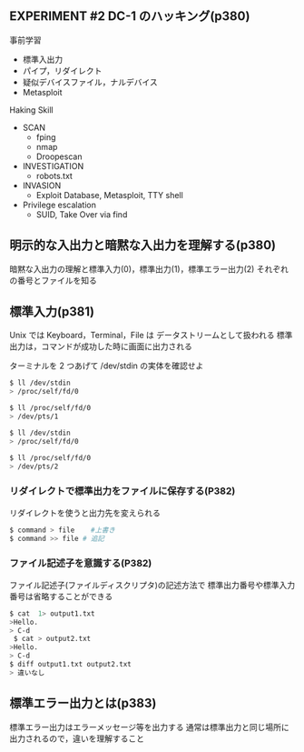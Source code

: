 ## EXPERIMENT #2 DC-1 のハッキング(p380)

事前学習

- 標準入出力
- パイプ，リダイレクト
- 疑似デバイスファイル，ナルデバイス
- Metasploit

Haking Skill

- SCAN
  - fping
  - nmap
  - Droopescan
- INVESTIGATION
  - robots.txt
- INVASION
  - Exploit Database, Metasploit, TTY shell
- Privilege escalation
  - SUID, Take Over via find

## 明示的な入出力と暗黙な入出力を理解する(p380)

暗黙な入出力の理解と標準入力(0)，標準出力(1)，標準エラー出力(2)
それぞれの番号とファイルを知る

## 標準入力(p381)

Unix では Keyboard，Terminal，File は データストリームとして扱われる
標準出力は，コマンドが成功した時に画面に出力される

ターミナルを 2 つあげて /dev/stdin の実体を確認せよ

```sh
$ ll /dev/stdin
> /proc/self/fd/0

$ ll /proc/self/fd/0
> /dev/pts/1
```

```sh
$ ll /dev/stdin
> /proc/self/fd/0

$ ll /proc/self/fd/0
> /dev/pts/2
```

### リダイレクトで標準出力をファイルに保存する(P382)

リダイレクトを使うと出力先を変えられる

```sh
$ command > file    #上書き
$ command >> file # 追記
```

### ファイル記述子を意識する(P382)

ファイル記述子(ファイルディスクリプタ)の記述方法で
標準出力番号や標準入力番号は省略することができる

```sh
$ cat  1> output1.txt
>Hello.
> C-d
 $ cat > output2.txt
>Hello.
> C-d
$ diff output1.txt output2.txt
> 違いなし
```

## 標準エラー出力とは(p383)

標準エラー出力はエラーメッセージ等を出力する
通常は標準出力と同じ場所に出力されるので，違いを理解すること
